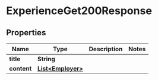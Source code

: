 

# ExperienceGet200Response


## Properties

| Name | Type | Description | Notes |
|------------ | ------------- | ------------- | -------------|
|**title** | **String** |  |  |
|**content** | [**List&lt;Employer&gt;**](Employer.md) |  |  |



